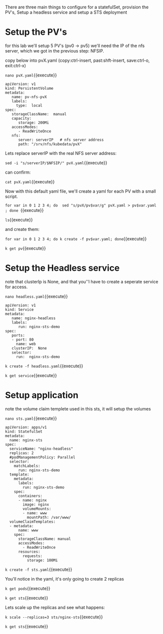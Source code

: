 
There are three main things to configure for a statefulSet, provision the PV's, Setup a headless service and setup a STS deployment


# Setup the PV's

for this lab we'll setup 5 PV's (pv0 -> pv5)
we'll need the IP of the nfs server, which we got in the previous step: NFSIP.

copy below into pvX.yaml (copy:ctrl-insert, past:shft-insert, save:ctrl-o, exit:ctrl-x)

`nano pvX.yaml`{{execute}}

```
apiVersion: v1
kind: PersistentVolume
metadata:
   name: pv-nfs-pvX
   labels:
     type:  local
spec:
   storageClassName:  manual
   capacity:
      storage: 200Mi
   accessModes:
      - ReadWriteOnce
   nfs:
      server: serverIP   # nfs server address
      path: "/srv/nfs/kubedata/pvX"
```


Lets replace serverIP with the real NFS server address:

`sed -i "s/serverIP/$NFSIP/" pvX.yaml`{{execute}} 

can confirm:

`cat pvX.yaml`{{execute}}

Now with this default yaml file, we'll create a yaml for each PV with a small script.

`for var in 0 1 2 3 4; do  sed "s/pvX/pv$var/g" pvX.yaml > pv$var.yaml ; done `{{execute}}

`ls`{{execute}}

and create them:

`for var in 0 1 2 3 4; do k create -f pv$var.yaml; done`{{execute}}

`k get pv`{{execute}}

# Setup the Headless service

note that clusterIp is None, and that you''l have to create a seperate service for access.

`nano headless.yaml`{{execute}}

```
apiVersion: v1
kind: Service
metadata:
   name: nginx-headless
   labels:
      run: nginx-sts-demo
spec:
   ports:
   - port: 80
     name: web
   clusterIP:  None
   selector:
     run:  nginx-sts-demo
```

`k create -f headless.yaml`{{execute}}

`k get service`{{execute}}

# Setup application

note the volume claim templete used in this sts, it will setup the volumes

`nano sts.yaml`{{execute}}

```
apiVersion: apps/v1
kind: StatefulSet
metadata:
  name: nginx-sts
spec:
  serviceName: "nginx-headless"
  replicas: 2
  #podManagementPolicy: Parallel
  selector:
    matchLabels:
      run: nginx-sts-demo
  template:
    metadata:
      labels:
        run: nginx-sts-demo
    spec:
      containers:
      - name: nginx
        image: nginx
        volumeMounts:
        - name: www
          mountPath: /var/www/
  volumeClaimTemplates:
  - metadata:
      name: www
    spec:
      storageClassName: manual
      accessModes:
        - ReadWriteOnce
      resources:
        requests:
          storage: 100Mi
```


`k create -f sts.yaml`{{execute}}

You'll notice in the yaml, it's only going to create 2 replicas

`k get pods`{{execute}}

`k get sts`{{execute}}

Lets scale up the replicas and see what happens:

`k scale --replicas=3 sts/nginx-sts`{{execute}}

`k get sts`{{execute}}

